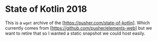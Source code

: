 # State of Kotlin 2018

This is a `wget` archive of the [https://pusher.com/state-of-kotlin]. Which currently comes from [https://github.com/pusher/elements-web] but we want to retire that so I wanted a static snapshot we could host easily.
